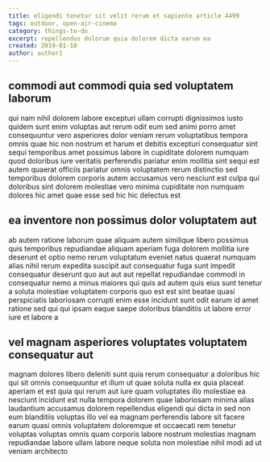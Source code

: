 ```yaml
---
title: eligendi tenetur sit velit rerum et sapiente article 4499
tags: outdoor, open-air-cinema
category: things-to-do
excerpt: repellendus dolorum quia dolorem dicta earum ea
created: 2019-01-10
author: author1
---
```


## commodi aut commodi quia sed voluptatem laborum

qui nam nihil dolorem labore excepturi ullam corrupti dignissimos iusto quidem sunt enim voluptas aut rerum odit eum sed animi porro amet consequuntur vero asperiores dolor veniam rerum voluptatibus tempora omnis quae hic non nostrum et harum et debitis excepturi consequatur sint sequi temporibus amet possimus labore in cupiditate dolorem numquam quod doloribus iure veritatis perferendis pariatur enim mollitia sint sequi est autem quaerat officiis pariatur omnis voluptatem rerum distinctio sed temporibus dolorem corporis autem accusamus vero nesciunt est culpa qui doloribus sint dolorem molestiae vero minima cupiditate non numquam dolores hic amet quae esse sed hic hic delectus est

## ea inventore non possimus dolor voluptatem aut

ab autem ratione laborum quae aliquam autem similique libero possimus quis temporibus repudiandae aliquam aperiam fuga dolorem mollitia iure deserunt et optio nemo rerum voluptatum eveniet natus quaerat numquam alias nihil rerum expedita suscipit aut consequatur fuga sunt impedit consequatur deserunt quo aut aut aut repellat repudiandae commodi in consequatur nemo a minus maiores qui quis ad autem quis eius sunt tenetur a soluta molestiae voluptatem corporis quo est est sint beatae quasi perspiciatis laboriosam corrupti enim esse incidunt sunt odit earum id amet ratione sed qui qui ipsam eaque saepe doloribus blanditiis ut labore error iure et labore a

## vel magnam asperiores voluptates voluptatem consequatur aut

magnam dolores libero deleniti sunt quia rerum consequatur a doloribus hic qui sit omnis consequuntur et illum ut quae soluta nulla ex quia placeat aperiam et est quia qui rerum aut iure quam voluptates illo molestiae ea nesciunt incidunt est nulla tempora dolorem quae laboriosam minima alias laudantium accusamus dolorem repellendus eligendi qui dicta in sed non eum blanditiis voluptas illo vel ea magnam perferendis labore sit facere earum quasi omnis voluptatem doloremque et occaecati rem tenetur voluptas voluptas omnis quam corporis labore nostrum molestias magnam repudiandae labore ullam labore neque soluta non molestiae nihil modi ad ut veniam architecto
